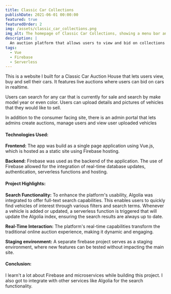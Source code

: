```yaml
---
title: Classic Car Collections
publishDate: 2021-06-01 00:00:00
featured: true
featuredOrder: 2
img: /assets/classic_car_collections.png
img_alt: The homepage of Classic Car Collections, showing a menu bar and a large hero image of a green Porsche
description: |
  An auction platform that allows users to view and bid on collections of vehicles in realtime.
tags:
  - Vue
  - Firebase
  - Serverless
---
```


This is a website I built for a Classic Car Auction House that lets users view, buy and sell their cars. It features live auctions where users can bid on cars in realtime. 

Users can search for any car that is currently for sale and search by make model year or even color. Users can upload details and pictures of vehicles that they would like to sell. 

In addition to the consumer facing site, there is an admin portal that lets admins create auctions, manage users and view user uploaded vehicles

#### Technologies Used:

**Frontend:** The app was build as a single page application using Vue.js, which is hosted as a static site using Firebase hosting.

**Backend:** Firebase was used as the backend of the application. The use of Firebase allowed for the integration of real-time database updates, authentication, serverless functions and hosting.

#### Project Highlights:

**Search Functionality:** To enhance the platform's usability, Algolia was integrated to offer full-text search capabilities. This enables users to quickly find vehicles of interest through various filters and search terms. Whenever a vehicle is added or updated, a serverless function is triggered that will update the Algolia index, ensuring the search results are always up to date.

**Real-Time Interaction:** The platform's real-time capabilities transform the traditional online auction experience, making it dynamic and engaging.

**Staging environment:** A separate firebase project serves as a staging environment, where new features can be tested without impacting the main site. 

#### Conclusion:

I learn't a lot about Firebase and microservices while building this project. I also got to integrate with other services like Algolia for the search functionality.
